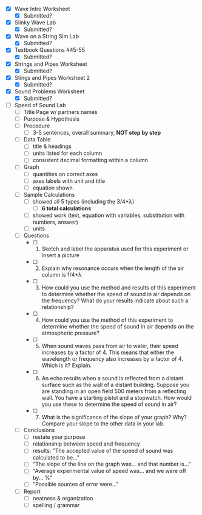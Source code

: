 - [x] Wave Intro Worksheet
	- [x] Submitted?
- [x] Slinky Wave Lab
	- [x] Submitted?
- [x] Wave on a String Sim Lab
	- [x] Submitted?
- [x] Textbook Questions #45-55
	- [x] Submitted?
- [x] Strings and Pipes Worksheet
	- [x] Submitted?
- [x] Stings and Pipes Worksheet 2
	- [x] Submitted?
- [x] Sound Problems Worksheet
	- [x] Submitted?
- [ ] Speed of Sound Lab
	- [ ] Title Page w/ partners names
	- [ ] Purpose & Hypothesis
	- [ ] Procedure
		- [ ] 3-5 sentences, overall summary, **NOT step by step**
	- [ ] Data Table
		- [ ] title & headings
		- [ ] units listed for each column
		- [ ] consistent decimal formatting within a column
	- [ ] Graph
		- [ ] quantities on correct axes
		- [ ] axes labels with unit and title
		- [ ] equation shown
	- [ ] Sample Calculations
		- [ ] showed all 5 types (including the 3/4*λ)
			- [ ] **6 total calculations**
		- [ ] showed work (text, equation with variables, substitution with numbers, answer)
		- [ ] units
	- [ ] Questions
		- [ ] 1. Sketch and label the apparatus used for this experiment or insert a picture
		- [ ] 2. Explain why resonance occurs when the length of the air column is 1/4*λ
		- [ ] 3. How could you use the method and results of this experiment to determine whether the speed of sound in air depends on the frequency? What do your results indicate about such a relationship?
		- [ ] 4. How could you use the method of this experiment to determine whether the speed of sound in air depends on the atmospheric pressure?
		- [ ] 5. When sound waves pass from air to water, their speed increases by a factor of 4. This means that either the wavelength or frequency also increases by a factor of 4. Which is it? Explain.
		- [ ] 6. An echo results when a sound is reflected from a distant surface such as the wall of a distant building. Suppose you are standing in an open field 500 meters from a reflecting wall. You have a starting pistol and a stopwatch. How would you use these to determine the speed of sound in air?
		- [ ] 7. What is the significance of the slope of your graph? Why? Compare your slope to the other data in your lab.
	- [ ] Conclusions
		- [ ] restate your purpose
		- [ ] relationship between speed and frequency
		- [ ] results: "The accepted value of the speed of sound was calculated to be..."
		- [ ] "The slope of the line on the graph was... and that number is..."
		- [ ] "Average experimental value of speed was... and we were off by... %"
		- [ ] "Possible sources of error were..."
	- [ ] Report
		- [ ] neatness & organization
		- [ ] spelling / grammar